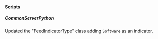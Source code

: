 #### Scripts

##### CommonServerPython

 Updated the "FeedIndicatorType" class adding `Software` as an indicator.
